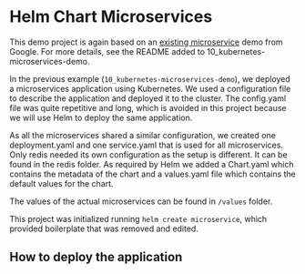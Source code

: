 # Helm Chart Microservices

This demo project is again based on an  [existing microservice](https://github.com/GoogleCloudPlatform/microservices-demo) demo from Google.
For more details, see the README added to 10_kubernetes-microservices-demo.

In the previous example (`10_kubernetes-microservices-demo`), we deployed a microservices application using Kubernetes. We used a configuration file to describe the application and deployed it to the cluster. 
The config.yaml file was quite repetitive and long, which is avoided in this project because we will use Helm to deploy the same application.

As all the microservices shared a similar configuration, we created one deployment.yaml and one service.yaml that is used for all microservices.
Only redis needed its own configuration as the setup is different. It can be found in the redis folder.
As required by Helm we added a Chart.yaml which contains the metadata of the chart and a values.yaml file which contains the default values for the chart.

The values of the actual microservices can be found in `/values` folder.

This project was initialized running `helm create microservice`, which provided boilerplate that was removed and edited.


## How to deploy the application
